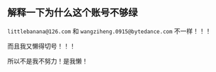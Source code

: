 ## 解释一下为什么这个账号不够绿
`littlebanana@126.com` 和 `wangziheng.0915@bytedance.com` 不一样！！！

而且我又懒得切号！！！

所以不是我不努力！是我懒！
